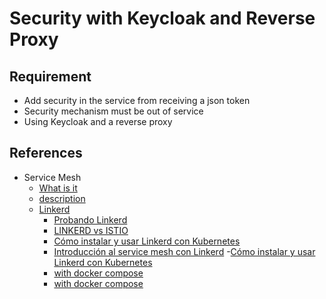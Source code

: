 # Security with Keycloak and Reverse Proxy

## Requirement

- Add security in the service from receiving a json token
- Security mechanism must be out of service
- Using Keycloak and a reverse proxy

## References

- Service Mesh
  - [What is it](https://galvarado.com.mx/post/hablando-de-microservicios-que-es-service-mesh/)
  - [description](https://www.paradigmadigital.com/dev/consolida-arquitectura-microservicios-service-mesh/)
  - [Linkerd](https://linkerd.io/what-is-a-service-mesh/)
    - [Probando Linkerd](https://www.paradigmadigital.com/dev/probando-linkerd-el-pionero-de-los-services-mesh/)
    - [LINKERD vs ISTIO](https://www.youtube.com/watch?v=nawwLTs0KyY)
    - [Cómo instalar y usar Linkerd con Kubernetes](https://www.digitalocean.com/community/tutorials/how-to-install-and-use-linkerd-with-kubernetes-es)
    - [Introducción al service mesh con Linkerd](https://buoyant.io/media/introduccion-al-service-mesh-con-linkerd)
    -[Cómo instalar y usar Linkerd con Kubernetes](https://www.digitalocean.com/community/tutorials/how-to-install-and-use-linkerd-with-kubernetes-es)
    - [with docker compose](https://github.com/linkerd/linkerd-examples/blob/master/getting-started/docker/docker-compose.yml)
    - [with docker compose](https://github.com/linkerd/linkerd-examples/blob/master/influxdb/docker-compose.yml)
